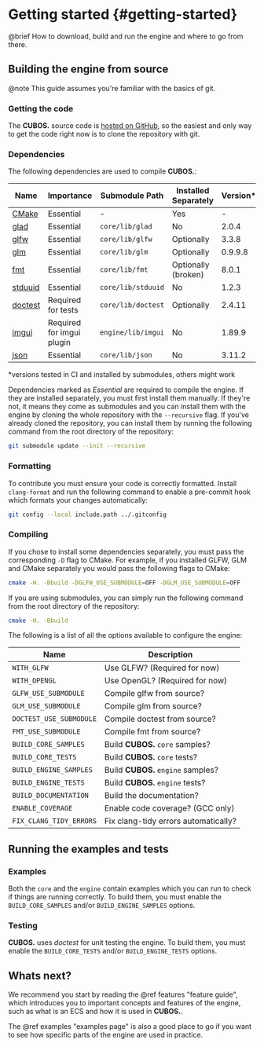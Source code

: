 # Getting started {#getting-started}

@brief How to download, build and run the engine and where to go from there.

## Building the engine from source

@note This guide assumes you're familiar with the basics of git.

### Getting the code

The **CUBOS.** source code is [hosted on GitHub](https://github.com/GameDevTecnico/cubos),
so the easiest and only way to get the code right now is to clone the
repository with git.

### Dependencies

The following dependencies are used to compile **CUBOS.**:

| Name                                                | Importance                | Submodule Path     | Installed Separately | Version* |
| --------------------------------------------------- | ------------------------- | ------------------ | -------------------- | -------- |
| [CMake](https://cmake.org/)                         | Essential                 | -                  | Yes                  | -        |
| [glad](https://github.com/Dav1dde/glad)             | Essential                 | `core/lib/glad`    | No                   | 2.0.4    |
| [glfw](https://github.com/glfw/glfw)                | Essential                 | `core/lib/glfw`    | Optionally           | 3.3.8    |
| [glm](https://github.com/g-truc/glm)                | Essential                 | `core/lib/glm`     | Optionally           | 0.9.9.8  |
| [fmt](https://github.com/fmtlib/fmt)                | Essential                 | `core/lib/fmt`     | Optionally (broken)  | 8.0.1    |
| [stduuid](https://github.com/mariusbancila/stduuid) | Essential                 | `core/lib/stduuid` | No                   | 1.2.3    |
| [doctest](https://github.com/doctest/doctest)       | Required for tests        | `core/lib/doctest` | Optionally           | 2.4.11   |
| [imgui](https://github.com/ocornut/imgui)           | Required for imgui plugin | `engine/lib/imgui` | No                   | 1.89.9   |
| [json](https://github.com/nlohmann/json)            | Essential                 | `core/lib/json`    | No                   | 3.11.2   |

*versions tested in CI and installed by submodules, others might work

Dependencies marked as *Essential* are required to compile the engine. If they
are installed separately, you must first install them manually. If they're not,
it means they come as submodules and you can install them with the engine by
cloning the whole repository with the `--recursive` flag. If you've already
cloned the repository, you can install them by running the following command
from the root directory of the repository:

```bash
git submodule update --init --recursive
```

### Formatting

To contribute you must ensure your code is correctly formatted. Install
`clang-format` and run the following command to enable a pre-commit hook
which formats your changes automatically:

```bash
git config --local include.path ../.gitconfig
```

### Compiling

If you chose to install some dependencies separately, you must pass the
corresponding `-D` flag to CMake. For example, if you installed GLFW, GLM and
CMake separately you would pass the following flags to CMake:

```bash
cmake -H. -Bbuild -DGLFW_USE_SUBMODULE=OFF -DGLM_USE_SUBMODULE=OFF
```

If you are using submodules, you can simply run the following command from the
root directory of the repository:

```bash
cmake -H. -Bbuild
```

The following is a list of all the options available to configure the engine:

| Name                    | Description                          |
| ----------------------- | ------------------------------------ |
| `WITH_GLFW`             | Use GLFW? (Required for now)         |
| `WITH_OPENGL`           | Use OpenGL? (Required for now)       |
| `GLFW_USE_SUBMODULE`    | Compile glfw from source?            |
| `GLM_USE_SUBMODULE`     | Compile glm from source?             |
| `DOCTEST_USE_SUBMODULE` | Compile doctest from source?         |
| `FMT_USE_SUBMODULE`     | Compile fmt from source?             |
| `BUILD_CORE_SAMPLES`    | Build **CUBOS.** `core` samples?     |
| `BUILD_CORE_TESTS`      | Build **CUBOS.** `core` tests?       |
| `BUILD_ENGINE_SAMPLES`  | Build **CUBOS.** `engine` samples?   |
| `BUILD_ENGINE_TESTS`    | Build **CUBOS.** `engine` tests?     |
| `BUILD_DOCUMENTATION`   | Build the documentation?             |
| `ENABLE_COVERAGE`       | Enable code coverage? (GCC only)     |
| `FIX_CLANG_TIDY_ERRORS` | Fix clang-tidy errors automatically? |

## Running the examples and tests

### Examples

Both the `core` and the `engine` contain examples which you can run to check if
things are running correctly. To build them, you must enable the
`BUILD_CORE_SAMPLES` and/or `BUILD_ENGINE_SAMPLES` options.

### Testing

**CUBOS.** uses *doctest* for unit testing the engine. To build them, you must
enable the `BUILD_CORE_TESTS` and/or `BUILD_ENGINE_TESTS` options.

## Whats next?

We recommend you start by reading the @ref features "feature guide", which
introduces you to important concepts and features of the engine, such as what
is an ECS and how it is used in **CUBOS.**.

The @ref examples "examples page" is also a good place to go if you want to
see how specific parts of the engine are used in practice.
